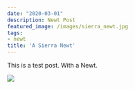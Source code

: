 ```yaml
---
date: "2020-03-01"
description: Newt Post
featured_image: /images/sierra_newt.jpg
tags:
- newt
title: 'A Sierra Newt'
---
```


This is a test post. With a Newt.

![](/post/test-post-2_files/sierra_newt.jpg)